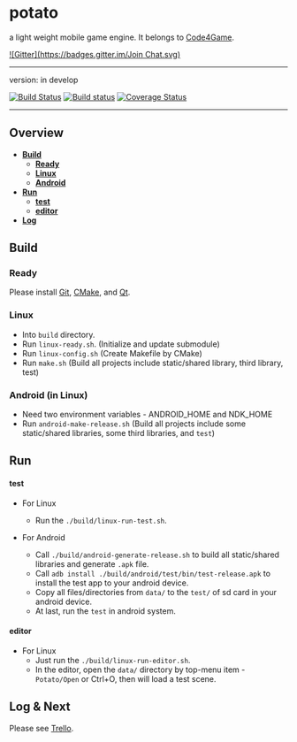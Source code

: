 potato
======

a light weight mobile game engine. It belongs to [Code4Game][].

[![Gitter](https://badges.gitter.im/Join Chat.svg)](https://gitter.im/code4game/potato?utm_source=badge&utm_medium=badge&utm_campaign=pr-badge&utm_content=badge)

----------------------------

version: in develop

[![Build Status](https://travis-ci.org/code4game/potato.svg)](https://travis-ci.org/code4game/potato)
[![Build status](https://ci.appveyor.com/api/projects/status/l563xi5j23vep2wg)](https://ci.appveyor.com/project/alexchicn/potato)
[![Coverage Status](https://coveralls.io/repos/code4game/potato/badge.png?branch=master)](https://coveralls.io/r/code4game/potato?branch=master)


----------------------------


## Overview

* [**Build**](#build)
  * [**Ready**](#ready)
  * [**Linux**](#linux)
  * [**Android**](#android)
* [**Run**](#run)
  * [**test**](#test)
  * [**editor**](#editor)
* [**Log**](#log)


Build
-----

### Ready

Please install [Git][], [CMake][], and [Qt][].


### Linux

* Into `build` directory.
* Run `linux-ready.sh`. (Initialize and update submodule)
* Run `linux-config.sh` (Create Makefile by CMake)
* Run `make.sh` (Build all projects include static/shared library, third library, test)


### Android (in Linux)
* Need two environment variables - ANDROID_HOME and NDK_HOME
* Run `android-make-release.sh` (Build all projects include some static/shared libraries, some third libraries, and `test`)


Run
---

#### test

- For Linux
  * Run the `./build/linux-run-test.sh`.


- For Android
  * Call `./build/android-generate-release.sh` to build all static/shared libraries and generate `.apk` file.
  * Call `adb install ./build/android/test/bin/test-release.apk` to install the test app to your android device.
  * Copy all files/directories from `data/` to the `test/` of sd card in your android device.
  * At last, run the `test` in android system.


#### editor

- For Linux
  * Just run the `./build/linux-run-editor.sh`.
  * In the editor, open the `data/` directory by top-menu item - `Potato/Open` or Ctrl+O, then will load a test scene.


Log & Next
---

Please see [Trello][].


[CMake]: http://cmake.org/ "CMake"
[Git]: http://git-scm.com/ "Git"
[Qt]: http://qt-project.org/ "Qt"
[Code4Game]: http://c4g.io/ "Code 4 Game"
[LOG.md]: https://github.com/code4game/potato/blob/master/LOG.md "Log"
[Trello]: https://trello.com/code4game/ "Plan"
